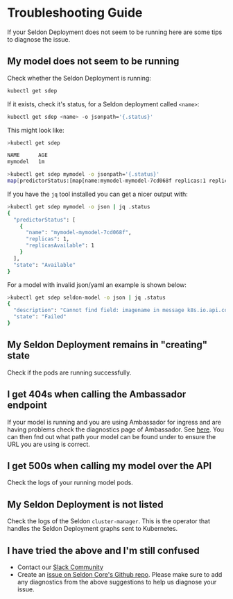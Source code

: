 # Troubleshooting Guide

If your Seldon Deployment does not seem to be running here are some tips to diagnose the issue.

## My model does not seem to be running

Check whether the Seldon Deployment is running:

```bash
kubectl get sdep
```

If it exists, check it's status, for a Seldon deployment called `<name>`:

```bash
kubectl get sdep <name> -o jsonpath='{.status}'
```

This might look like:

```bash
>kubectl get sdep

NAME      AGE
mymodel   1m

>kubectl get sdep mymodel -o jsonpath='{.status}'
map[predictorStatus:[map[name:mymodel-mymodel-7cd068f replicas:1 replicasAvailable:1]] state:Available]
```

If you have the `jq` tool installed you can get a nicer output with:

```bash
>kubectl get sdep mymodel -o json | jq .status
{
  "predictorStatus": [
    {
      "name": "mymodel-mymodel-7cd068f",
      "replicas": 1,
      "replicasAvailable": 1
    }
  ],
  "state": "Available"
}
```

For a model with invalid json/yaml an example is shown below:

```bash
>kubectl get sdep seldon-model -o json | jq .status
{
  "description": "Cannot find field: imagename in message k8s.io.api.core.v1.Container",
  "state": "Failed"
}
```

## My Seldon Deployment remains in "creating" state

Check if the pods are running successfully.

## I get 404s when calling the Ambassador endpoint

If your model is running and you are using Ambassador for ingress and are having problems  check the diagnostics page of Ambassador. See [here](https://www.getambassador.io/reference/diagnostics/). You can then fnd out what path your model can be found under to ensure the URL you are using is correct.

## I get 500s when calling my model over the API

Check the logs of your running model pods.

## My Seldon Deployment is not listed

Check the logs of the Seldon `cluster-manager`. This is the operator that handles the Seldon Deployment graphs sent to Kubernetes.


## I have tried the above and I'm still confused

 * Contact our [Slack Community](https://join.slack.com/t/seldondev/shared_invite/enQtMzA2Mzk1Mzg0NjczLWQzMGFkNmRjN2UxZmFmMWJmNWIzMTM5Y2UxNGY1ODE5ZmI2NDdkMmNiMmUxYjZhZGYxOTllMDQwM2NkNDQ1MGI)
 * Create an [issue on Seldon Core's Github repo](https://github.com/SeldonIO/seldon-core/issues). Please make sure to add any diagnostics from the above suggestions to help us diagnose your issue.
